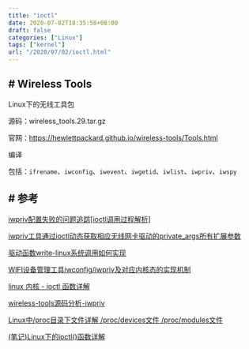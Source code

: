 ```yaml
---
title: "ioctl"
date: 2020-07-02T18:35:58+08:00
draft: false
categories: ["Linux"]
tags: ["kernel"]
url: "/2020/07/02/ioctl.html"
---
```




## # Wireless Tools

Linux下的无线工具包

源码：wireless_tools.29.tar.gz

官网：https://hewlettpackard.github.io/wireless-tools/Tools.html

编译

包括：`ifrename`、`iwconfig`、`iwevent`、`iwgetid`、`iwlist`、`iwpriv`、`iwspy`







## # 参考

[iwpriv配置失败的问题追踪[ioctl调用过程解析]](https://blog.csdn.net/jason081/article/details/53004802)

[iwpriv工具通过ioctl动态获取相应无线网卡驱动的private_args所有扩展参数](https://www.cnblogs.com/lidabo/p/5344448.html)

[驱动函数write-linux系统调用如何实现](http://blog.chinaunix.net/uid-22278460-id-1777665.html)

[WIFI设备管理工具iwconfig/iwpriv及对应内核态的实现机制](http://blog.chinaunix.net/uid-25564582-id-5751599.html)

[linux 内核 - ioctl 函数详解](https://blog.csdn.net/qq_19923217/article/details/82698787)

[wireless-tools源码分析-iwpriv](https://blog.csdn.net/viewsky11/article/details/56835826)

[Linux中/proc目录下文件详解 /proc/devices文件 /proc/modules文件](https://blog.csdn.net/xiaodingqq/article/details/79943648)

[(笔记)Linux下的ioctl()函数详解](https://www.cnblogs.com/tdyizhen1314/p/4896689.html)